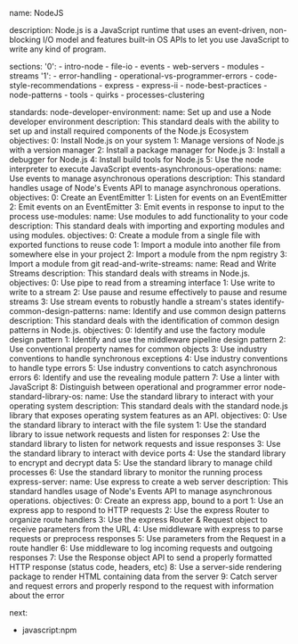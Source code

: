 name: NodeJS

description: Node.js is a JavaScript runtime that uses an event-driven, non-blocking I/O model and features built-in OS APIs to let you use JavaScript to write any kind of program. 

sections:
  '0':
    - intro-node
    - file-io
    - events
    - web-servers
    - modules
    - streams
  '1':
    - error-handling
    - operational-vs-programmer-errors
    - code-style-recommendations
    - express
    - express-ii
    - node-best-practices
    - node-patterns
    - tools
    - quirks
    - processes-clustering

standards:
  node-developer-environment:
    name: Set up and use a Node developer environment
    description: This standard deals with the ability to set up and install required components of the Node.js Ecosystem
    objectives:
      0: Install Node.js on your system
      1: Manage versions of Node.js with a version manager
      2: Install a package manager for Node.js
      3: Install a debugger for Node.js
      4: Install build tools for Node.js
      5: Use the node interpreter to execute JavaScript
  events-asynchronous-operations:
    name: Use events to manage asynchronous operations
    description: This standard handles usage of Node's Events API to manage asynchronous operations.
    objectives:
      0: Create an EventEmitter
      1: Listen for events on an EventEmitter
      2: Emit events on an EventEmitter
      3: Emit events in response to input to the process
  use-modules:
    name: Use modules to add functionality to your code
    description: This standard deals with importing and exporting modules and using modules.
    objectives:
      0: Create a module from a single file with exported functions to reuse code
      1: Import a module into another file from somewhere else in your project
      2: Import a module from the npm registry
      3: Import a module from git
  read-and-write-streams:
    name: Read and Write Streams
    description: This standard deals with streams in Node.js.
    objectives:
      0: Use pipe to read from a streaming interface
      1: Use write to write to a stream
      2: Use pause and resume effectively to pause and resume streams
      3: Use stream events to robustly handle a stream's states
  identify-common-design-patterns:
    name: Identify and use common design patterns
    description: This standard deals with the identification of common design patterns in Node.js.
    objectives:
      0: Identify and use the factory module design pattern
      1: Identify and use the middleware pipeline design pattern
      2: Use conventional property names for common objects
      3: Use industry conventions to handle synchronous exceptions
      4: Use industry conventions to handle type errors
      5: Use industry conventions to catch asynchronous errors
      6: Identify and use the revealing module pattern
      7: Use a linter with JavaScript
      8: Distinguish between operational and programmer error
  node-standard-library-os:
    name: Use the standard library to interact with your operating system
    description: This standard deals with the standard node.js library that exposes operating system features as an API.
    objectives:
      0: Use the standard library to interact with the file system
      1: Use the standard library to issue network requests and listen for responses
      2: Use the standard library to listen for network requests and issue responses
      3: Use the standard library to interact with device ports
      4: Use the standard library to encrypt and decrypt data
      5: Use the standard library to manage child processes
      6: Use the standard library to monitor the running process
  express-server:
    name: Use express to create a web server
    description: This standard handles usage of Node's Events API to manage asynchronous operations.
    objectives:
      0: Create an express app, bound to a port
      1: Use an express app to respond to HTTP requests
      2: Use the express Router to organize route handlers
      3: Use the express Router & Request object to receive parameters from the URL
      4: Use middleware with express to parse requests or preprocess responses
      5: Use parameters from the Request in a route handler
      6: Use middleware to log incoming requests and outgoing responses
      7: Use the Response object API to send a properly formatted HTTP response (status code, headers, etc)
      8: Use a server-side rendering package to render HTML containing data from the server
      9: Catch server and request errors and properly respond to the request with information about the error


next:
  - javascript:npm
